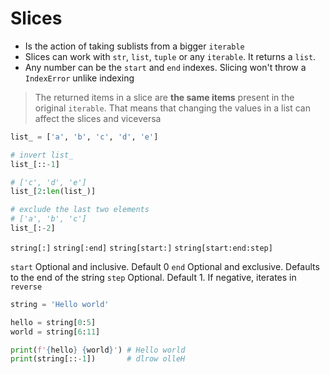# Slices

- Is the action of taking sublists from a bigger `iterable`
- Slices can work with `str`, `list`, `tuple` or any `iterable`. It returns a `list`.
- Any number can be the `start` and `end` indexes. Slicing won't throw a `IndexError` unlike indexing

> The returned items in a slice are **the same items** present in the original `iterable`. That means that changing the values in a list can affect the slices and viceversa

``` python
list_ = ['a', 'b', 'c', 'd', 'e']

# invert list_
list_[::-1]

# ['c', 'd', 'e']
list_[2:len(list_)]

# exclude the last two elements
# ['a', 'b', 'c']
list_[:-2]
```

`string[:]`
`string[:end]`
`string[start:]`
`string[start:end:step]`

`start` Optional and inclusive. Default 0
`end` Optional and exclusive. Defaults to the end of the string
`step` Optional. Default 1. If negative, iterates in `reverse`

```python
string = 'Hello world'

hello = string[0:5]
world = string[6:11]

print(f'{hello} {world}') # Hello world
print(string[::-1])       # dlrow olleH

```
